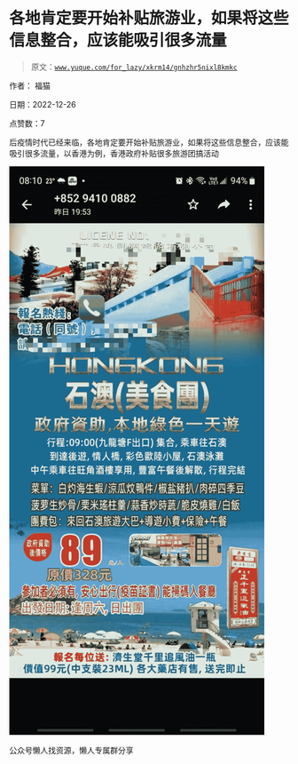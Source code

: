 # 各地肯定要开始补贴旅游业，如果将这些信息整合，应该能吸引很多流量

> 原文：[`www.yuque.com/for_lazy/xkrm14/gnhzhr5nixl8kmkc`](https://www.yuque.com/for_lazy/xkrm14/gnhzhr5nixl8kmkc)



作者： 福猫



日期：2022-12-26



点赞数：7



后疫情时代已经来临，各地肯定要开始补贴旅游业，如果将这些信息整合，应该能吸引很多流量，以香港为例，香港政府补贴很多旅游团搞活动



![](img/233a2f574ba72c78840b5c39a6150d76.png)



公众号懒人找资源，懒人专属群分享

